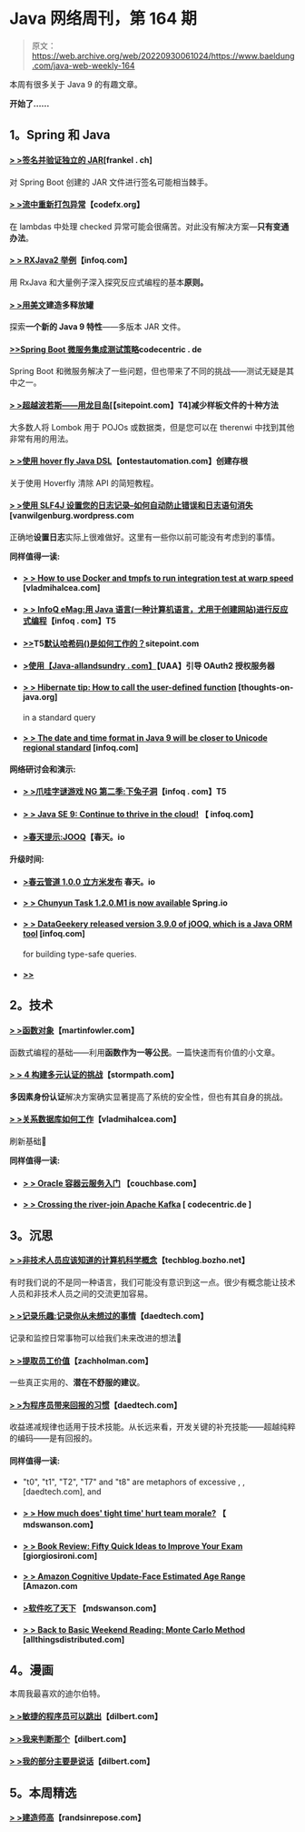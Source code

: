 # Java 网络周刊，第 164 期

> 原文：<https://web.archive.org/web/20220930061024/https://www.baeldung.com/java-web-weekly-164>

本周有很多关于 Java 9 的有趣文章。

**开始了……**

## 1。Spring 和 Java

#### [> >签名并验证独立的 JAR](https://web.archive.org/web/20221126230034/https://blog.frankel.ch/jvm-security/2/#gsc.tab=0)[frankel . ch]

对 Spring Boot 创建的 JAR 文件进行签名可能相当棘手。

#### [> >流中重新打包异常](https://web.archive.org/web/20221126230034/http://blog.codefx.org/java/repackaging-exceptions-streams/)【codefx.org】

在 lambdas 中处理 checked 异常可能会很痛苦。对此没有解决方案—**只有变通办法**。

#### [> > RXJava2 举例](https://web.archive.org/web/20221126230034/https://www.infoq.com/articles/rxjava2-by-example?utm_campaign=infoq_content&utm_source=infoq&utm_medium=feed&utm_term=Java)【infoq.com】

用 RxJava 和大量例子深入探究反应式编程的基本**原则。**

#### [> >用美文](https://web.archive.org/web/20221126230034/http://in.relation.to/2017/02/13/building-multi-release-jars-with-maven/)建造多释放罐

探索**一个新的 Java 9 特性**——多版本 JAR 文件。

#### [>>Spring Boot 微服务集成测试策略](https://web.archive.org/web/20221126230034/https://blog.codecentric.de/en/2017/02/integration-testing-strategies-spring-boot-microservices/)codecentric . de

Spring Boot 和微服务解决了一些问题，但也带来了不同的挑战——测试无疑是其中之一。

#### [> >超越波若斯——用龙目岛](https://web.archive.org/web/20221126230034/https://www.sitepoint.com/beyond-pojos-ten-ways-reduce-boilerplate-lombok/)[【sitepoint.com】T4]减少样板文件的十种方法

大多数人将 Lombok 用于 POJOs 或数据类，但是您可以在 therenwi 中找到其他非常有用的用法。

#### [> >使用 hover fly Java DSL](https://web.archive.org/web/20221126230034/http://www.ontestautomation.com/creating-stubs-using-the-hoverfly-java-dsl/)【ontestautomation.com】创建存根

关于使用 Hoverfly 清除 API 的简短教程。

#### [> >使用 SLF4J 设置您的日志记录–如何自动防止错误和日志语句消失](https://web.archive.org/web/20221126230034/https://vanwilgenburg.wordpress.com/2017/02/13/sl4j-setup/)[vanwilgenburg.wordpress.com

正确地**设置日志**实际上很难做好。这里有一些你以前可能没有考虑到的事情。

**同样值得一读:**

*   #### [> > How to use Docker and tmpfs to run integration test at warp speed](https://web.archive.org/web/20221126230034/https://vladmihalcea.com/2017/02/09/how-to-run-integration-tests-at-warp-speed-with-docker-and-tmpfs/) [vladmihalcea.com]

*   #### [> > InfoQ eMag:用 Java 语言(一种计算机语言，尤用于创建网站)进行反应式编程](https://web.archive.org/web/20221126230034/https://www.infoq.com/minibooks/emag-reactive-programming-java?utm_campaign=infoq_content&utm_source=infoq&utm_medium=feed&utm_term=Java)【infoq . com】T5

*   #### [**>>**](https://web.archive.org/web/20221126230034/https://www.sitepoint.com/how-does-the-default-hashcode-work/)T5[**默认哈希码()是如何工作的？**](https://web.archive.org/web/20221126230034/https://www.sitepoint.com/how-does-the-default-hashcode-work/)sitepoint.com

*   #### [>使用【Java-allandsundry . com】](https://web.archive.org/web/20221126230034/http://www.java-allandsundry.com/2017/02/bootstrapping-oauth2-authorization.html)【UAA】引导 OAuth2 授权服务器

*   #### [> > Hibernate tip: How to call the user-defined function](https://web.archive.org/web/20221126230034/http://www.thoughts-on-java.org/hibernate-tips-call-custom-function-criteriaquery/) [thoughts-on-java.org]

    in a standard query
*   #### [> > The date and time format in Java 9 will be closer to Unicode regional standard](https://web.archive.org/web/20221126230034/https://www.infoq.com/news/2017/02/java9-cldr-ldml?utm_campaign=infoq_content&utm_source=infoq&utm_medium=feed&utm_term=Java) [infoq.com]

**网络研讨会和演示:**

*   #### [> >爪哇字谜游戏 NG 第二季:下兔子洞](https://web.archive.org/web/20221126230034/https://www.infoq.com/presentations/java-puzzle?utm_campaign=infoq_content&utm_source=infoq&utm_medium=feed&utm_term=Java)【infoq . com】T5

*   #### [> > Java SE 9: Continue to thrive in the cloud!](https://web.archive.org/web/20221126230034/https://www.infoq.com/presentations/java-se-9-cloud?utm_campaign=infoq_content&utm_source=infoq&utm_medium=feed&utm_term=Java) 【 infoq.com】

*   #### [>春天提示:JOOQ](https://web.archive.org/web/20221126230034/https://spring.io/blog/2017/02/15/spring-tips-jooq)【春天。io

#### 升级时间:

*   #### [>春云管道 1.0.0 立方米发布](https://web.archive.org/web/20221126230034/https://spring.io/blog/2017/02/09/spring-cloud-pipelines-1-0-0-m3-released) 春天。io

*   #### [> > Chunyun Task 1.2.0.M1 is now available](https://web.archive.org/web/20221126230034/https://spring.io/blog/2017/02/09/spring-cloud-task-1-2-0-m1-is-now-available) Spring.io

*   #### [**> > DataGeekery released version 3.9.0 of jOOQ, which is a Java ORM tool**](https://web.archive.org/web/20221126230034/https://www.infoq.com/news/2017/02/data-geekery-releases-jooq-3-9) [infoq.com]

    for building type-safe queries.
*   #### [**>>**](https://web.archive.org/web/20221126230034/https://blog.jetbrains.com/idea/2017/02/intellij-idea-2017-1-eap-async-smart-step-into-and-better-git-file-history/)

## 2。技术

#### [> >函数对象](https://web.archive.org/web/20221126230034/https://martinfowler.com/bliki/FunctionAsObject.html)【martinfowler.com】

函数式编程的基础——利用**函数作为一等公民**。一篇快速而有价值的小文章。

#### [> > 4 构建多元认证的挑战](https://web.archive.org/web/20221126230034/https://stormpath.com/blog/4-challenges-multi-factor-authentication)【stormpath.com】

**多因素身份认证**解决方案确实显著提高了系统的安全性，但也有其自身的挑战。

#### [> >关系数据库如何工作](https://web.archive.org/web/20221126230034/https://vladmihalcea.com/2017/02/14/how-does-a-relational-database-work/)【vladmihalcea.com】

刷新基础🙂

**同样值得一读:**

*   #### [> > Oracle 容器云服务入门](https://web.archive.org/web/20221126230034/https://blog.couchbase.com/2017/february/getting-started-oracle-container-cloud-service) 【couchbase.com】

*   #### [> > Crossing the river-join Apache Kafka](https://web.archive.org/web/20221126230034/https://blog.codecentric.de/en/2017/02/crossing-streams-joins-apache-kafka/ "Crossing the Streams – Joins in Apache Kafka") [ codecentric.de ]

## 3。沉思

#### [> >非技术人员应该知道的计算机科学概念](https://web.archive.org/web/20221126230034/https://techblog.bozho.net/computer-science-concepts-non-technical-people-know/)【techblog.bozho.net】

有时我们说的不是同一种语言，我们可能没有意识到这一点。很少有概念能让技术人员和非技术人员之间的交流更加容易。

#### [> >记录乐趣:记录你从未想过的事情](https://web.archive.org/web/20221126230034/http://www.daedtech.com/logging-for-fun-things-youd-never-thought-to-log/)【daedtech.com】

记录和监控日常事物可以给我们未来改进的想法🙂

#### [> >提取员工价值](https://web.archive.org/web/20221126230034/https://zachholman.com/posts/extracting-value)【zachholman.com】

一些真正实用的、**潜在不舒服的建议**。

#### [> >为程序员带来回报的习惯](https://web.archive.org/web/20221126230034/http://www.daedtech.com/habits-pay-off-programmers/)【daedtech.com】

收益递减规律也适用于技术技能。从长远来看，开发关键的补充技能——超越纯粹的编码——是有回报的。

#### 同样值得一读:

*   "t0", "t1", "T2", "T7" and "t8" are metaphors of excessive , , [daedtech.com], and
*   #### [> > How much does' tight time' hurt team morale?](https://web.archive.org/web/20221126230034/http://mdswanson.com/blog/2017/02/13/how-much-does-crunch-time-hurt-team-morale.html) 【 mdswanson.com】

*   #### [> > Book Review: Fifty Quick Ideas to Improve Your Exam](https://web.archive.org/web/20221126230034/http://www.giorgiosironi.com/2017/02/book-review-fifty-quick-ideas-to.html) [giorgiosironi.com]

*   #### [> > Amazon Cognitive Update-Face Estimated Age Range](https://web.archive.org/web/20221126230034/https://aws.amazon.com/blogs/aws/amazon-rekognition-update-estimated-age-range-for-faces/) [Amazon.com

*   #### [>软件吃了天下](https://web.archive.org/web/20221126230034/http://mdswanson.com/blog/2017/02/14/why-machine-learning-is-interesting.html) 【mdswanson.com】

*   #### [> > Back to Basic Weekend Reading: Monte Carlo Method](https://web.archive.org/web/20221126230034/http://www.allthingsdistributed.com/2017/02/monte-carlo-methods.html) [allthingsdistributed.com]

## 4。漫画

本周我最喜欢的迪尔伯特。

#### [> >敏捷的程序员可以跳出](https://web.archive.org/web/20221126230034/http://dilbert.com/strip/2016-09-19)【dilbert.com】

#### [> >我来判断那个](https://web.archive.org/web/20221126230034/http://dilbert.com/strip/2016-09-01)【dilbert.com】

#### [> >我的部分主要是说话](https://web.archive.org/web/20221126230034/http://dilbert.com/strip/2016-09-06)【dilbert.com】

## 5。本周精选

#### [> >建造师高](https://web.archive.org/web/20221126230034/http://randsinrepose.com/archives/the-builders-high/)【randsinrepose.com】